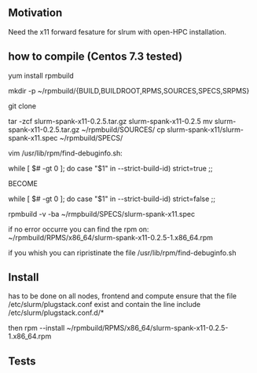 ## Motivation
Need the x11 forward fesature for slrum with open-HPC installation.

## how to compile (Centos 7.3 tested)

yum install rpmbuild

mkdir -p ~/rpmbuild/{BUILD,BUILDROOT,RPMS,SOURCES,SPECS,SRPMS}

git clone 

tar  -zcf slurm-spank-x11-0.2.5.tar.gz slurm-spank-x11-0.2.5
mv slurm-spank-x11-0.2.5.tar.gz ~/rpmbuild/SOURCES/
cp slurm-spank-x11/slurm-spank-x11.spec ~/rpmbuild/SPECS/

vim /usr/lib/rpm/find-debuginfo.sh:

  while [ $# -gt 0 ]; do
    case "$1" in
    --strict-build-id)
      strict=true
      ;;
      
  BECOME

  while [ $# -gt 0 ]; do
    case "$1" in
    --strict-build-id)
      strict=false
      ;;

rpmbuild -v -ba ~/rmpbuild/SPECS/slurm-spank-x11.spec

if no error occurre you can find the rpm on:
  ~/rpmbuild/RPMS/x86_64/slurm-spank-x11-0.2.5-1.x86_64.rpm

if you whish you can ripristinate the file /usr/lib/rpm/find-debuginfo.sh

## Install 
has to be done on all nodes, frontend and compute
ensure that the file /etc/slurm/plugstack.conf exist and contain the line
  include /etc/slurm/plugstack.conf.d/*

then rpm --install ~/rpmbuild/RPMS/x86_64/slurm-spank-x11-0.2.5-1.x86_64.rpm

## Tests





